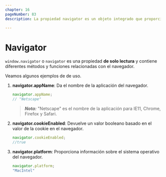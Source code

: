 ```yaml
---
chapter: 16
pageNumber: 83
description: La propiedad navigator es un objeto integrado que proporciona información sobre el navegador web del usuario y el sistema del usuario. Contiene varias propiedades y métodos que dan acceso a información sobre el entorno del usuario, como el nombre del navegador, la versión, el agente de usuario, las preferencias de idioma y más. 

---
```

# Navigator

`window.navigator` o `navigator` es una propiedad **de solo lectura** y contiene diferentes métodos y funciones relacionadas con el navegador.

Veamos algunos ejemplos de de uso.

1. **navigator.appName**: Da el nombre de la aplicación del navegador.

    ```javascript
    navigator.appName; 
    // "Netscape"
    ```

    > _**Nota:**_ "Netscape" es el nombre de la aplicación para IE11, Chrome, Firefox y Safari.
2. **navigator.cookieEnabled**: Devuelve un valor booleano basado en el valor de la cookie en el navegador.

    ```javascript
    navigator.cookieEnabled;
    //true
    ```

3. **navigator.platform**: Proporciona información sobre el sistema operativo del navegador.

    ```javascript
    navigator.platform;
    "MacIntel"
    ```
